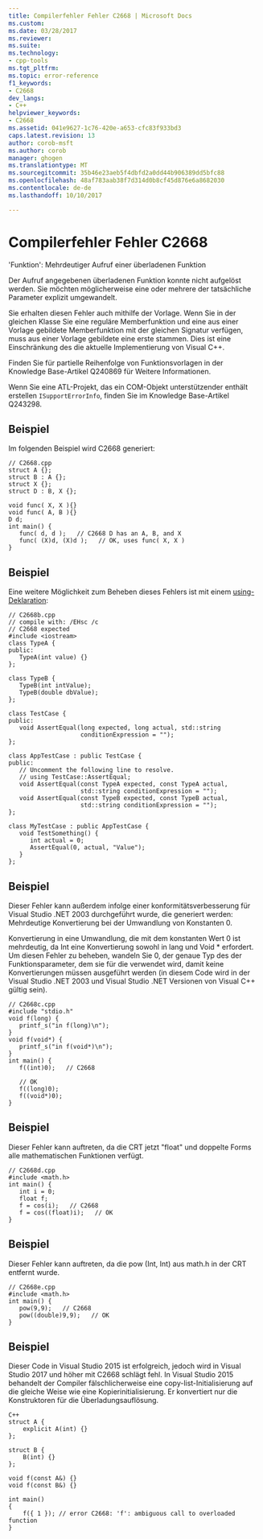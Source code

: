 ```yaml
---
title: Compilerfehler Fehler C2668 | Microsoft Docs
ms.custom: 
ms.date: 03/28/2017
ms.reviewer: 
ms.suite: 
ms.technology:
- cpp-tools
ms.tgt_pltfrm: 
ms.topic: error-reference
f1_keywords:
- C2668
dev_langs:
- C++
helpviewer_keywords:
- C2668
ms.assetid: 041e9627-1c76-420e-a653-cfc83f933bd3
caps.latest.revision: 13
author: corob-msft
ms.author: corob
manager: ghogen
ms.translationtype: MT
ms.sourcegitcommit: 35b46e23aeb5f4dbfd2a0dd44b906389dd5bfc88
ms.openlocfilehash: 48af783aab38f7d314d0b8cf45d876e6a8682030
ms.contentlocale: de-de
ms.lasthandoff: 10/10/2017

---
```

# <a name="compiler-error-c2668"></a>Compilerfehler Fehler C2668
'Funktion': Mehrdeutiger Aufruf einer überladenen Funktion  
  
 Der Aufruf angegebenen überladenen Funktion konnte nicht aufgelöst werden. Sie möchten möglicherweise eine oder mehrere der tatsächliche Parameter explizit umgewandelt.  
  
 Sie erhalten diesen Fehler auch mithilfe der Vorlage. Wenn Sie in der gleichen Klasse Sie eine reguläre Memberfunktion und eine aus einer Vorlage gebildete Memberfunktion mit der gleichen Signatur verfügen, muss aus einer Vorlage gebildete eine erste stammen. Dies ist eine Einschränkung des die aktuelle Implementierung von Visual C++.  
  
 Finden Sie für partielle Reihenfolge von Funktionsvorlagen in der Knowledge Base-Artikel Q240869 für Weitere Informationen.  
  
 Wenn Sie eine ATL-Projekt, das ein COM-Objekt unterstützender enthält erstellen `ISupportErrorInfo`, finden Sie im Knowledge Base-Artikel Q243298.  
  
## <a name="example"></a>Beispiel  
 Im folgenden Beispiel wird C2668 generiert:  
  
```  
// C2668.cpp  
struct A {};  
struct B : A {};  
struct X {};  
struct D : B, X {};  
  
void func( X, X ){}  
void func( A, B ){}  
D d;  
int main() {  
   func( d, d );   // C2668 D has an A, B, and X   
   func( (X)d, (X)d );   // OK, uses func( X, X )  
}  
```  
  
## <a name="example"></a>Beispiel  
 Eine weitere Möglichkeit zum Beheben dieses Fehlers ist mit einem [using-Deklaration](../../cpp/using-declaration.md):  
  
```  
// C2668b.cpp  
// compile with: /EHsc /c  
// C2668 expected  
#include <iostream>  
class TypeA {  
public:  
   TypeA(int value) {}  
};  
  
class TypeB {  
   TypeB(int intValue);  
   TypeB(double dbValue);  
};  
  
class TestCase {  
public:  
   void AssertEqual(long expected, long actual, std::string  
                    conditionExpression = "");  
};  
  
class AppTestCase : public TestCase {  
public:  
   // Uncomment the following line to resolve.  
   // using TestCase::AssertEqual;  
   void AssertEqual(const TypeA expected, const TypeA actual,  
                    std::string conditionExpression = "");  
   void AssertEqual(const TypeB expected, const TypeB actual,  
                    std::string conditionExpression = "");  
};  
  
class MyTestCase : public AppTestCase {  
   void TestSomething() {  
      int actual = 0;  
      AssertEqual(0, actual, "Value");  
   }  
};  
```  
  
## <a name="example"></a>Beispiel  
 Dieser Fehler kann außerdem infolge einer konformitätsverbesserung für Visual Studio .NET 2003 durchgeführt wurde, die generiert werden: Mehrdeutige Konvertierung bei der Umwandlung von Konstanten 0.  
  
 Konvertierung in eine Umwandlung, die mit dem konstanten Wert 0 ist mehrdeutig, da Int eine Konvertierung sowohl in lang und Void * erfordert. Um diesen Fehler zu beheben, wandeln Sie 0, der genaue Typ des der Funktionsparameter, dem sie für die verwendet wird, damit keine Konvertierungen müssen ausgeführt werden (in diesem Code wird in der Visual Studio .NET 2003 und Visual Studio .NET Versionen von Visual C++ gültig sein).  
  
```  
// C2668c.cpp  
#include "stdio.h"  
void f(long) {  
   printf_s("in f(long)\n");  
}  
void f(void*) {  
   printf_s("in f(void*)\n");  
}  
int main() {  
   f((int)0);   // C2668  
  
   // OK  
   f((long)0);  
   f((void*)0);  
}  
```  
  
## <a name="example"></a>Beispiel  
 Dieser Fehler kann auftreten, da die CRT jetzt "float" und doppelte Forms alle mathematischen Funktionen verfügt.  
  
```  
// C2668d.cpp  
#include <math.h>  
int main() {  
   int i = 0;  
   float f;  
   f = cos(i);   // C2668  
   f = cos((float)i);   // OK  
}  
```  
  
## <a name="example"></a>Beispiel  
 Dieser Fehler kann auftreten, da die pow (Int, Int) aus math.h in der CRT entfernt wurde.  
  
```  
// C2668e.cpp  
#include <math.h>  
int main() {  
   pow(9,9);   // C2668  
   pow((double)9,9);   // OK  
}  
```

## <a name="example"></a>Beispiel  
Dieser Code in Visual Studio 2015 ist erfolgreich, jedoch wird in Visual Studio 2017 und höher mit C2668 schlägt fehl. In Visual Studio 2015 behandelt der Compiler fälschlicherweise eine copy-list-Initialisierung auf die gleiche Weise wie eine Kopierinitialisierung. Er konvertiert nur die Konstruktoren für die Überladungsauflösung. 

```
C++
struct A {
    explicit A(int) {}
};

struct B {
    B(int) {}
};

void f(const A&) {}
void f(const B&) {}

int main()
{
    f({ 1 }); // error C2668: 'f': ambiguous call to overloaded function
}
```
